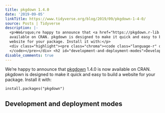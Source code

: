 ```yaml
---
title: pkgdown 1.4.0
date: '2019-09-05'
linkTitle: https://www.tidyverse.org/blog/2019/09/pkgdown-1-4-0/
source: Posts | Tidyverse
description: |-
  <p>We&rsquo;re happy to announce that <a href="https://pkgdown.r-lib.org/" target="_blank" rel="noopener">pkgdown</a> 1.4.0 is now
  available on CRAN. pkgdown is designed to make it quick and easy to build a
  website for your package. Install it with:</p>
  <div class="highlight"><pre class="chroma"><code class="language-r" data-lang="r"><span class="nf">install.packages</span><span class="p">(</span><span class="s">&#34;pkgdown&#34;</span><span class="p">)</span>
  </code></pre></div> <h2 id="development-and-deployment-modes">Development and deployment modes <a href="#development-and-deployment-modes ...
disable_comments: true
---
```

<p>We&rsquo;re happy to announce that <a href="https://pkgdown.r-lib.org/" target="_blank" rel="noopener">pkgdown</a> 1.4.0 is now
available on CRAN. pkgdown is designed to make it quick and easy to build a
website for your package. Install it with:</p>
<div class="highlight"><pre class="chroma"><code class="language-r" data-lang="r"><span class="nf">install.packages</span><span class="p">(</span><span class="s">&#34;pkgdown&#34;</span><span class="p">)</span>
</code></pre></div> <h2 id="development-and-deployment-modes">Development and deployment modes <a href="#development-and-deployment-modes ...